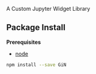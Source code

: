 A Custom Jupyter Widget Library

Package Install
---------------

**Prerequisites**
- [node](http://nodejs.org/)

```bash
npm install --save GiN
```
